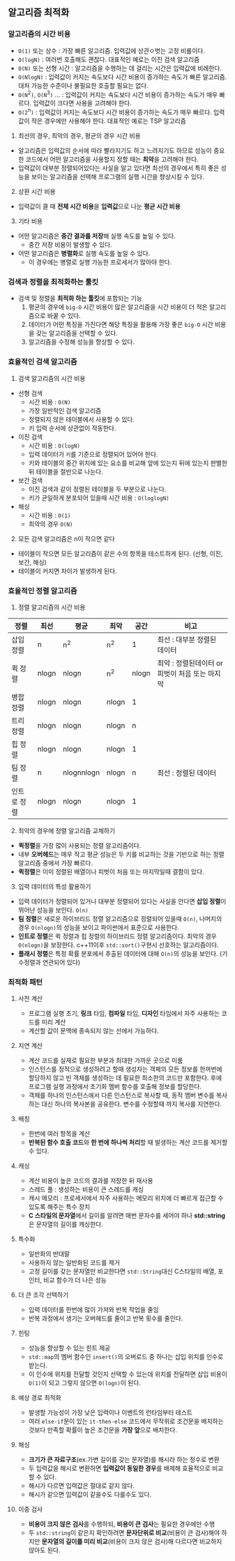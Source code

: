 ## 알고리즘 최적화
### 알고리즘의 시간 비용
- `O(1)` 또는 상수 : 가장 빠른 알고리즘. 입력값에 상관ㅇ벗는 고정 비룔이다.
- `O(logN)` : 여러번 호출해도 괜찮다. 대표적인 예로는 이진 검색 알고리즘
- `O(N)` 또는 선형 시간 : 알고리즘을 수행하는 데 걸리는 시간은 입력값에 비례한다.
- `O(NlogN)` : 입력값이 커지는 속도보다 시간 비용이 증가하는 속도가 빠른 알고리즘. 대처 가능한 수준이나 불필요한 호출할 필요는 없다.
- `O(N`<sup>2</sup>`)`, `O(N`<sup>3</sup>`)` ... : 입력값이 커지는 속도보다 시간 비용이 증가하는 속도가 매우 빠르다. 입력값이 크다면 사용을 고려해야 한다.
- `O(2`<sup>n</sup>`)` : 입력값이 커지는 속도보다 시간 비용이 증가하는 속도가 매우 빠르다. 입력값이 작은 경우에만 사용해야 한다. 대표적인 예로는 TSP 알고리즘

1. 최선의 경우, 최악의 경우, 평균의 경우 시간 비용
- 알고리즘은 입력값의 순서에 따라 빨라지기도 하고 느려지기도 하므로 성능이 중요한 코드에서 어떤 알고리즘을 사용할지 정할 때는 **최악**을 고려해야 한다.
- 입력값이 대부분 정렬되어있다는 사실을 알고 있다면 최선의 경우에서 특히 좋은 성능을 보이는 알고리즘을 선택해 프로그램의 실행 시간을 향상시킬 수 있다.

2. 상환 시간 비용
- 입력값이 클 때 **전체 시간 비용**을 **입력값**으로 나눈 **평균 시간 비용**

3. 기타 비용
- 어떤 알고리즘은 **중간 결과를 저장**해 실행 속도를 높일 수 있다.
    - 중간 저장 비용이 발생할 수 있다.
- 어떤 알고리즘은 **병렬화**로 실행 속도를 높일 수 있다.
    - 이 경우에는 병렬로 실행 가능한 프로세서가 많아야 한다.

### 검색과 정렬을 최적화하는 툴킷
- 검색 및 정렬을 **최적화 하는 툴킷**에 포함되는 기능
    1. 평균의 경우에 `big-O` 시간 비용이 많은 알고리즘을 시간 비용이 더 적은 알고리즘으로 바꿀 수 있다.
    2. 데이터가 어떤 특징을 가진다면 해당 특징을 활용해 가장 좋은 `big-O` 시간 비용을 갖는 알고리즘을 선택할 수 있다.
    3. 알고리즘을 수정해 성능을 향상할 수 있다.

### 효율적인 검색 알고리즘
1. 검색 알고리즘의 시간 비용
- 선형 검색
    - 시간 비용 : `O(N)`
    - 가장 일반적인 검색 알고리즘
    - 정렬되지 않은 테이블에서 사용할 수 있다.
    - 키 입력 순서에 상관없이 작동한다.
- 이진 검색
    - 시간 비용 : `O(logN)`
    - 입력 데이터가 `키`를 기준으로 정렬되어 있어야 한다.
    - 키와 테이블의 중간 위치에 있는 요소를 비교해 앞에 있는지 뒤에 있는지 판별한 뒤 테이블을 절반으로 나눈다.
- 보간 검색
    - 이진 검색과 같이 정렬된 테이블을 두 부분으로 나눈다.
    - 키가 균일하게 분포되어 있을때 시간 비용 : `O(loglogN)`
- 해싱
    - 시간 비용 : `O(1)`
    - 최악의 경우 `O(N)`
2. 모든 검색 알고리즘은 n이 작으면 같다
- 테이블이 작으면 모든 알고리즘이 같은 수의 항목을 테스트하게 된다. (선형, 이진, 보간, 해싱)
- 테이블이 커지면 차이가 발생하게 된다.

### 효율적인 정렬 알고리즘
1. 정렬 알고리즘의 시간 비용

| 정렬        | 최선  | 평균          | 최악          | 공간  | 비고                                           |
|-------------|-------|---------------|---------------|-------|------------------------------------------------|
| 삽입 정렬   | n     | n<sup>2</sup> | n<sup>2</sup> | 1     | 최선 : 대부분 정렬된 데이터                    |
| 퀵 정렬     | nlogn | nlogn         | n<sup>2</sup> | nlogn | 최악 : 정렬된데이터 or 피벗이 처음 또는 마지막 |
| 병합 정렬   | nlogn | nlogn         | nlogn         | 1     |                                                |
| 트리 정렬   | nlogn | nlogn         | nlogn         | n     |                                                |
| 힙 정렬     | nlogn | nlogn         | nlogn         | 1     |                                                |
| 팀 정렬     | n     | nlognnlogn    | nlogn         | n     | 최선 : 정렬된 데이터                           |
| 인트로 정렬 | nlogn | nlogn         | nlogn         | 1     |                                                |

2. 최악의 경우에 정렬 알고리즘 교체하기
- **퀵정렬**을 가장 많이 사용되는 정렬 알고리즘이다.
- 내부 **오버헤드**는 매우 작고 평균 성능은 두 키를 비교하는 것을 기반으로 하는 정렬 알고리즘 중에서 가장 빠르다.
- **퀵정렬**은 이미 정렬된 배열이나 피벗이 처음 또는 마지막일때 결함이 있다.

3. 입력 데이터의 특성 활용하기
- 입력 데이터가 정렬되어 있거나 대부분 정렬되어 있다는 사실을 안다면 **삽입 정렬**이 뛰어난 성능을 보인다. `O(n)`
- **팀 정렬**은 새로운 하이브리드 정렬 알고리즘으로 정렬되어 있을때 `O(n)`, 나머지의 경우 `O(nlogn)`의 성능을 보이고 파이썬에서 표준으로 사용한다.
- **인트로 정렬**은 퀵 정렬과 힙 정렬의 하이브리드 정렬 알고리즘이다. 최악의 경우 `O(nlogn)`을 보장한다. c++11이후 `std::sort()`구현시 선호하는 알고리즘이다.
- **플래시 정렬**은 특정 확률 분포에서 추출된 데이터에 대해 `O(n)`의 성능을 보인다. (기수정렬과 연관되어 있다)

### 최적화 패턴
1. 사전 계산
    - 프로그램 실행 초기, **링크** 타임, **컴파일** 타임, **디자인** 타임에서 자주 사용하는 코드를 미리 계산
    - 계산할 값이 문맥에 종속되지 않는 선에서 가능하다.

2. 지연 계산
    - 계산 코드를 실제로 필요한 부분과 최대한 가까운 곳으로 미룸
    - 인스턴스를 정적으로 생성하려고 할때 생성자는 객체의 모든 정보를 한꺼번에 할당하지 않고 빈 객체를 생성하는 데 필요한 최소한의 코드만 포함한다. 후에 프로그램 실행 과정에서 초기화 멤버 함수를 호출해 정보를 할당한다.
    - 객체를 하나의 인스턴스에서 다른 인스턴스로 복사할 때, 동적 멤버 변수를 복사하는 대신 하나의 복사본을 공유한다. 변수를 수정할때 까지 복사를 지연한다.

3. 배칭
    - 한번에 여러 항목을 계산
    - **반복된 함수 호출 코드**와 **한 번에 하나씩 처리**할 때 발생하는 계산 코드를 제거할 수 있다.

4. 캐싱
    - 계산 비용이 높은 코드의 결과를 저장한 뒤 재사용
    - 스레드 풀 : 생성하는 비용이 큰 스레드를 캐싱
    - 캐시 메모리 : 프로세서에서 자주 사용하는 메모리 위치에 더 빠르게 접근할 수 있도록 해주는 특수 장치
    - **C 스타일의 문자열**에서 길이를 알려면 매번 문자수를 세어야 하나 **std::string**은 문자열의 길이를 캐싱한다.

5. 특수화
    - 일반화의 반대말
    - 사용하지 않는 일반화된 코드를 제거
    - 고정 길이를 갖는 문자열만 비교한다면 `std::String`대신 C스타일의 배열, 포인터, 비교 함수가 더 나은 성능

6. 더 큰 조각 선택하기
    - 입력 데이터를 한번에 많이 가져와 반복 작업을 줄임
    - 반복 과정에서 생기는 오버헤드를 줄이고 반복 횟수를 줄인다.

7. 힌팅
    - 성능을 향상할 수 있는 힌트 제공
    - `std::map`의 멤버 함수인 `insert()`의 오버로드 중 하나는 삽입 위치를 인수로 받는다.
    - 이 인수에 위치를 전달할 것인지 선택할 수 있는데 위치를 전달하면 삽입 비용이 `O(1)`이 되고 그렇지 않으면 `O(logn)`이 된다.

8. 예상 경로 최적화
    - 발생할 가능성이 가장 낮은 입력이나 이벤트의 런타임부터 테스트
    - 여러 `else-if`문이 있는 `it-then-else` 코드에서 무작위로 조건문을 배치하는 것보다 만족할 확률이 높은 조건문을 **가장 앞**으로 배치한다.
    
9. 해싱
    - **크기가 큰 자료구조**(ex.가변 길이를 갖는 문자열)를 해시라 하는 정수로 변환
    - 두 입력값을 해시로 변환하면 **입력값이 동일한 경우**를 배제해 효율적으로 비교할 수 있다.
    - 해시가 다르면 입력값은 절대로 같지 않다.
    - 해시가 같으면 입력값이 같을수도 다를수도 있다.

10. 이중 검사
    - **비용이 크지 않은 검사**를 수행하되, **비용이 큰 검사**는 필요한 경우에만 수행
    - 두 `std::string`이 같은지 확인하려면 **문자단위로 비교**(비용이 큰 검사)해야 하지만 **문자열의 길이를 미리 비교**(비용이 크지 않은 검사)해 다르다면 비교하지 않아도 된다.